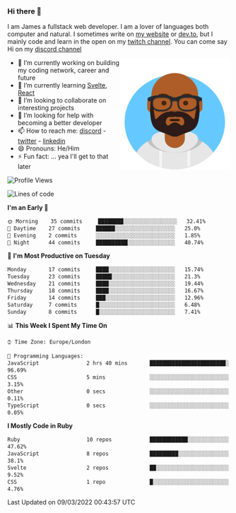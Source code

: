 ### Hi there 👋

I am James a fullstack web developer. I am a lover of languages both computer and natural. I sometimes write on [my website](https://jdhall.dev) or [dev.to](https://dev.to/zefur), but I mainly code and learn in the open on my [twitch channel](https://www.twitch.com/jozuhito). You can come say Hi on my [discord channel](https://discord.gg/sWEHvsBw)



<img align="right" height="250" width="250"  src="/assets/avataaars.png" />

  

- 🔭 I’m currently working on building my coding network, career and future
- 🌱 I’m currently learning [Svelte](https://svelte.dev), [React](https://reactjs.org)
- 👯 I’m looking to collaborate on interesting projects
- 🤔 I’m looking for help with becoming a better developer
- 📫 How to reach me: [discord](https://discord.gg/sWEHvsBw)
                      - [twitter](twitter.com/zefur)
                      - [linkedin](https://linkedin.com/in/j-d-hall)
- 😄 Pronouns: He/Him
- ⚡ Fun fact: ... yea I'll get to that later

 
<!-- BLOG-POST-LIST:START -->

<!-- BLOG-POST-LIST:END -->

<!--START_SECTION:waka-->
![Profile Views](http://img.shields.io/badge/Profile%20Views-0-blue)

![Lines of code](https://img.shields.io/badge/From%20Hello%20World%20I%27ve%20Written-84%20Thousand%20lines%20of%20code-blue)

**I'm an Early 🐤** 

```text
🌞 Morning    35 commits     ████████░░░░░░░░░░░░░░░░░   32.41% 
🌆 Daytime    27 commits     ██████░░░░░░░░░░░░░░░░░░░   25.0% 
🌃 Evening    2 commits      ░░░░░░░░░░░░░░░░░░░░░░░░░   1.85% 
🌙 Night      44 commits     ██████████░░░░░░░░░░░░░░░   40.74%

```
📅 **I'm Most Productive on Tuesday** 

```text
Monday       17 commits     ████░░░░░░░░░░░░░░░░░░░░░   15.74% 
Tuesday      23 commits     █████░░░░░░░░░░░░░░░░░░░░   21.3% 
Wednesday    21 commits     ████░░░░░░░░░░░░░░░░░░░░░   19.44% 
Thursday     18 commits     ████░░░░░░░░░░░░░░░░░░░░░   16.67% 
Friday       14 commits     ███░░░░░░░░░░░░░░░░░░░░░░   12.96% 
Saturday     7 commits      █░░░░░░░░░░░░░░░░░░░░░░░░   6.48% 
Sunday       8 commits      █░░░░░░░░░░░░░░░░░░░░░░░░   7.41%

```


📊 **This Week I Spent My Time On** 

```text
⌚︎ Time Zone: Europe/London

💬 Programming Languages: 
JavaScript               2 hrs 40 mins       ████████████████████████░   96.69% 
CSS                      5 mins              ░░░░░░░░░░░░░░░░░░░░░░░░░   3.15% 
Other                    0 secs              ░░░░░░░░░░░░░░░░░░░░░░░░░   0.11% 
TypeScript               0 secs              ░░░░░░░░░░░░░░░░░░░░░░░░░   0.05%

```

**I Mostly Code in Ruby** 

```text
Ruby                     10 repos            ████████████░░░░░░░░░░░░░   47.62% 
JavaScript               8 repos             █████████░░░░░░░░░░░░░░░░   38.1% 
Svelte                   2 repos             ██░░░░░░░░░░░░░░░░░░░░░░░   9.52% 
CSS                      1 repo              █░░░░░░░░░░░░░░░░░░░░░░░░   4.76%

```



 Last Updated on 09/03/2022 00:43:57 UTC
<!--END_SECTION:waka-->

